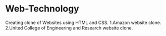 # Web-Technology
Creating clone of Websites using HTML and CSS.
1.Amazon website clone.
2.United College of Engineering and Research website clone.
